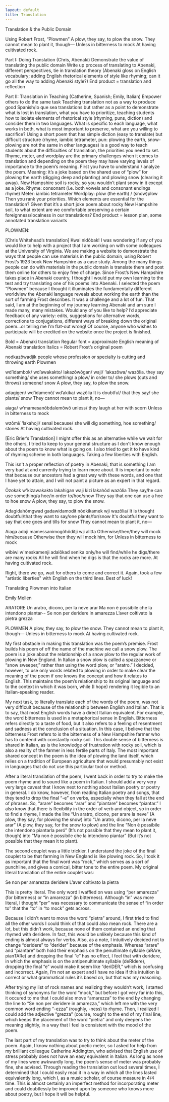 ```yaml
---
layout: default
title: Translation
---
```

Translation & the Public Domain

Using Robert Frost, “Plowmen”
A plow, they say, to plow the snow.
They cannot mean to plant it, though—
Unless in bitterness to mock
At having cultivated rock.

Part I: Doing Translation (Chris, Abenaki)
Demonstrate the value of translating the public domain
Write up process of translating to Abenaki, different perspectives, tie in translation theory (Abenaki gloss on English vocabulary; adding English rhetorical elements of style like rhyming; can it go all the way to adding Abenaki style?)
End product = translation and reflection

Part II: Translation in Teaching (Catherine, Spanish; Emily, Italian)
Empower others to do the same task
Teaching translation not as a way to produce good Spanish/lo que sea translations but rather as a point to demonstrate what is lost in translation, what you have to prioritize, teaching students how to isolate elements of rhetorical style (rhyming, puns, diction) and consider them in two languages. What is specific to each language, what works in both, what is most important to preserve, what are you willing to sacrifice?
Using a short poem that has simple diction (easy to translate) but difficult structure (rhyme, iambic tetrameter, pun: plowing the earth, snow-plowing are not the same in other languages) is a good way to teach students about the difficulties of translation, the priorities you need to set. Rhyme, meter, and wordplay are the primary challenges when it comes to translation and depending on the poem they may have varying levels of importance to the poem’s meaning.
First you have to understand / analyze the poem.
Meaning: it’s a joke based on the shared use of “plow” for plowing the earth (digging deep and planting) and plowing snow (clearing it away). New Hampshire soil is rocky, so you wouldn’t plant snow in it except as a joke.
Rhyme: consonant (i.e. both vowels and consonant endings rhyme)
Meter: iambic tetrameter
Wordplay: plow (the earth) / (snow)plow
Then you rank your priorities. Which elements are essential for the translation? Given that it’s a short joke poem about rocky New Hampshire soil, to what extent are we comfortable preserving a certain foreignness/localness in our translations?
End product = lesson plan, some annotated translation variants




PLOWMEN:

[Chris Whitehead’s translation]
Kwai nidôbak! I was wondering if any of you would like to help with a project that I am working on with some colleagues at the University of Virginia. We are making a website to demonstrate the ways that people can use materials in the public domain, using Robert Frost’s 1923 book New Hampshire as a case study. Among the many things people can do with materials in the public domain is translate them and post them online for others to enjoy free of charge. Since Frost’s New Hampshire takes place in Abenaki country, I thought I would put my own learning to the test and try translating one of his poems into Abenaki. I selected the poem “Plowmen” because I thought it illuminates the fundamentally different worldview the Abenaki language reveals about working the earth than the sort of farming Frost describes. It was a challenge and a lot of fun. That said, I am at the beginning of my journey learning Abenaki and am sure I made many, many mistakes. Would any of you like to help? I’d appreciate feedback of any variety: edits, suggestions for alternative words, corrections to conjugations, different ways of breaking down the original poem…or telling me I’m flat-out wrong! Of course, anyone who wishes to participate will be credited on the website once the project is finished.
 
Bold = Abenaki translation
Regular font = approximate English meaning of Abenaki translation
Italics = Robert Frost’s original poem
 
 
 
 
nodkazôwadjik 
people whose profession or specialty is cutting and throwing earth
Plowmen
 
wd’idambok/ wd’awakakto/ lakazôwôgan/ waji/ ‘lakazôwa/ wazôlia.
they say something/ she uses something/ a plow/ in order to/ she plows (cuts and throws) someone/ snow
A plow, they say, to plow the snow.
 
adagigen/ wd’idamenô/ wd’akika/ wazôlia
It is doubtful/ that they say/ she plants/ snow
They cannot mean to plant it, no—
 
aiaga/ w’mamesanôbdalemôwô
unless/ they laugh at her with scorn
Unless in bitterness to mock
 
wzômi/ ‘lakahoji/ senal
because/ she will dig something, hoe something/ stones
At having cultivated rock.
 
 
 
 
[Eric Brier’s Translation]
I might offer this as an alternative while we wait for the others, I tried to keep to your general structure as I don't know enough about the poem to know what is going on. I also tried to get it to have kind of rhyming scheme in both languages. Taking a few liberties with English.

This isn't a proper reflection of poetry in Abenaki, that is something I am very bad at and currently trying to learn more about. It is important to note that because our ancestors had a great way with these words, and one that I have yet to attain, and I will not paint a picture as an expert in that regard.

 
Ôzokak w'kizawakakto lakahigan waji kizi lakahôd wazôlia 
They say/he can use something/a hoe/in order to/hoe/snow
They say that one can use a hoe to hoe snow
A plow, they say, to plow the snow.

Adagidahômgwad gadawidamodit nôdkikamek wji wazôlia/
It is thought doubtful/that they want to say/one plants/for/snow
It's doubtful they want to say that one goes and tills for snow
They cannot mean to plant it, no—

Aiaga adoji mamessanimogôhôditji wji alitta
Otherwise/then/they will mock him/because
Otherwise then they will mock him, for
Unless in bitterness to mock

wibiwi w'meskamenji adalôkad senika
only/he will find/while he digs/there are many rocks
All he will find when he digs is that the rocks are more.
At having cultivated rock.

Right, there we go, wait for others to come and correct it. Again, took a few "artistic liberties" with English on the third lines. Best of luck!

Translating Plowmen into Italian

Emily Mellen

ARATORE
Un aratro, dicono, per la neve arar
Ma non è possibile che la intendono piantar-- 
Se non per deridere in amarezza
L’aver coltivato la pietra grezza

PLOWMEN 
A plow, they say, to plow the snow. 
They cannot mean to plant it, though— 
Unless in bitterness to mock 
At having cultivated rock.

My first obstacle in making this translation was the poem’s premise. Frost builds his poem of off the name of the machine we call a snow plow. The poem is a joke about the relationship of a snow plow to the regular work of plowing in New England. In Italian a snow plow is called a spazzaneve or “snow sweeper,” rather than using the word plow, or “aratro.” I decided, however, to use only words related to plowing in order to make clear the meaning of the poem if one knows the concept and how it relates to English. This maintains the poem’s relationship to its original language and to the context in which it was born, while (I hope) rendering it legible to an Italian-speaking reader. 

My next task, to literally translate each of the words of the poem, was not very difficult because of the relationship between English and Italian. That is to say, that most English words have a direct Italian equivalent. For example, the word bitterness is used in a metaphorical sense in English. Bitterness refers directly to a taste of food, but it also refers to a feeling of resentment and sadness at the conclusion of a situation. In this case, I believe that the bitterness Frost refers to is the bitterness of a New Hampshire farmer who has to contend with constantly rocky soil. This double sense of bitterness is shared in Italian, as is the knowledge of frustration with rocky soil, which is also a reality of the farmer in less fertile parts of Italy. The most important shared concept in the poem is the idea of plowing the land itself, which relies on a tradition of European agriculture that would presumably not exist in languages that do not use this particular tool or method.

After a literal translation of the poem, I went back in order to try to make the poem rhyme and to sound like a poem in Italian. I should add a very very very large caveat that I know next to nothing about Italian poetry or poetry in general. I do know, however, from reading Italian poetry and songs, that they tend to drop the final “-e” on verbs, especially when they fall at the end of phrases. So, “arare” becomes “arar” and “piantare” becomes “piantar.” I also know that there is flexibility in the order of verb and object, so in order to find a rhyme, I made the line “Un aratro, dicono, per arare la neve” (A plow, they say, for plowing the snow) into “Un aratro, dicono, per la neve arar” (A plow, they say, for the snow to plow) and the line “Non è possibile che intendono piantarla peró” (It’s not possible that they mean to plant it, though) into “Ma non è possibile che la intendono piantar” (But it’s not possible that they mean it to plant). 

The second couplet was a little trickier. I understand the joke of the final couplet to be that farming in New England is like plowing rock. So, I took it as important that the final word was “rock,” which serves as a sort of punchline, and gives a comical, bitter tone to the entire poem. My original literal translation of the entire couplet was:

Se non per amarezza deridere
L’aver coltivato la pietra

This is pretty literal. The only word I waffled on was using “per amarezza” (for bitterness) or “in amarezza” (in bitterness). Although “in” was more literal, I thought “per” was necessary to communicate the sense of “in order to” that the “to” in “to mock” gets across. 

Because I didn’t want to move the word “pietra” around, I first tried to find all the other words I could think of that could also mean rock. There are a lot, but this didn’t work, because none of them contained an ending that rhymed with deridere. In fact, this would be unlikely because this kind of ending is almost always for verbs. Also, as a note, I intuitively decided not to change “deridere” to “derider” because of the emphasis. Whereas “arare” and “piantare” both hold their emphasis on the penultimate syllable (aRAre, pianTARe) and dropping the final “e” has no effect, I feel that with deridere, in which the emphasis is on the antipenultimate syllable (deRIdere), dropping the final “e” would make it seem like “deriDER,” which is confusing and incorrect. Again, I’m not an expert and I have no idea if this intuition is correct or what grammatical rules it’s based on, but that was my reasoning.

After trying my list of rock names and realizing they wouldn’t work, I started thinking of synonyms for the word “mock,” but before I got very far into this, it occured to me that I could also move “amarezza” to the end by changing the line to “Se non per deridere in amarezza,” which left me with the very common word ending “-ezza” (roughly, -ness) to rhyme. Then, I realized I could add the adjective “grezza” (course, rough) to the end of my final line, which keeps the placement of the word “pietra” and only deepens the meaning slightly, in a way that I feel is consistent with the mood of the poem.

The last part of my translation was to try to think about the meter of the poem. Again, I know nothing about poetic meter, so I asked for help from my brilliant colleague Catherine Addington, who advised that English use of stress probably does not have an easy equivalent in Italian. As long as none of my lines were awkwardly long, the poem’s sense of meter was probably fine, she advised. Through reading the translation out loud several times, I determined that I could easily read it in a way in which all the lines lasted equivalently long, which I, as a music scholar, of course measure in 4/4 time. This is almost certainly an imperfect method for incorporating meter and could doubtlessly be improved upon by someone who knows more about poetry, but I hope it will be helpful.
